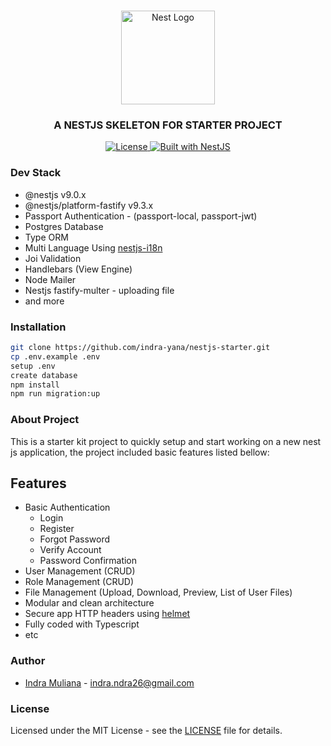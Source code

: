 <h1 align="center"></h1>

<div align="center">
  <a href="http://nestjs.com/" target="_blank">
    <img src="https://nestjs.com/img/logo_text.svg" width="150" alt="Nest Logo" />
  </a>
</div>

<h3 align="center">A NESTJS SKELETON FOR STARTER PROJECT </h3>

<div align="center">
  <a href="https://nestjs.com" target="_blank">
    <img src="https://img.shields.io/badge/license-MIT-brightgreen.svg" alt="License" />  
    <img src="https://img.shields.io/badge/built%20with-NestJs-red.svg" alt="Built with NestJS">
  </a>
</div>

### Dev Stack

- @nestjs v9.0.x
- @nestjs/platform-fastify v9.3.x
- Passport Authentication - (passport-local, passport-jwt)
- Postgres Database
- Type ORM
- Multi Language Using [nestjs-i18n](https://nestjs-i18n.com) 
- Joi Validation
- Handlebars (View Engine)
- Node Mailer
- Nestjs fastify-multer - uploading file
- and more

### Installation

```bash
git clone https://github.com/indra-yana/nestjs-starter.git
cp .env.example .env
setup .env
create database
npm install
npm run migration:up
```

### About Project

This is a starter kit project to quickly setup and start working on a new nest js application, the project included basic features listed bellow:

## Features

- Basic Authentication
    - Login
    - Register
    - Forgot Password
    - Verify Account
    - Password Confirmation
- User Management (CRUD)
- Role Management (CRUD)
- File Management (Upload, Download, Preview, List of User Files)
- Modular and clean architecture
- Secure app HTTP headers using [helmet](https://helmetjs.github.io)
- Fully coded with Typescript
- etc

### Author

- [Indra Muliana](https://github.com/indra-yana) - <a href="mailto:indra.ndra26@gmail.com" target="_blank">indra.ndra26@gmail.com</a>

### License

Licensed under the MIT License - see the [LICENSE](LICENSE) file for details.